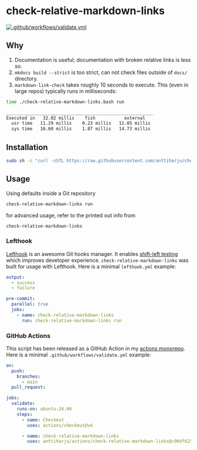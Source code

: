 # check-relative-markdown-links

[![.github/workflows/validate.yml](https://github.com/anttiharju/check-relative-markdown-links/actions/workflows/validate.yml/badge.svg)](https://github.com/anttiharju/check-relative-markdown-links/actions/workflows/validate.yml)

## Why

1. Documentation is useful; documentation with broken relative links is less so.
2. `mkdocs build --strict` is too strict, can not check files outside of `docs/` directory.
3. `markdown-link-check` takes roughly 10 seconds to execute. This (even in large repos) typically runs in milliseconds:

```sh
time ./check-relative-markdown-links.bash run

________________________________________________________
Executed in   32.02 millis    fish           external
  usr time   11.29 millis    0.23 millis   11.05 millis
  sys time   16.60 millis    1.87 millis   14.73 millis
```

## Installation

```sh
sudo sh -c "curl -sSfL https://raw.githubusercontent.com/anttiharju/check-relative-markdown-links/HEAD/check-relative-markdown-links.bash -o /usr/local/bin/check-relative-markdown-links && chmod +x /usr/local/bin/check-relative-markdown-links"
```

## Usage

Using defaults inside a Git repository

```sh
check-relative-markdown-links run
```

for advanced usage, refer to the printed out info from

```sh
check-relative-markdown-links
```

### Lefthook

[Lefthook](https://github.com/evilmartians/lefthook) is an awesome Git hooks manager. It enables [shift-left testing](https://en.wikipedia.org/wiki/Shift-left_testing) which improves developer experience. `check-relative-markdown-links` was built for usage with Lefthook. Here is a minimal `lefthook.yml` example:

```yml
output:
  - success
  - failure

pre-commit:
  parallel: true
  jobs:
    - name: check-relative-markdown-links
      run: check-relative-markdown-links run
```

### GitHub Actions

This script has been released as a GitHub Action in my [actions monorepo](https://github.com/anttiharju/actions/tree/v0/check-relative-markdown-links). Here is a minimal `.github/workflows/validate.yml` example:

```yml
on:
  push:
    branches:
      - main
  pull_request:

jobs:
  validate:
    runs-on: ubuntu-24.04
    steps:
      - name: Checkout
        uses: actions/checkout@v4

      - name: check-relative-markdown-links
        uses: anttiharju/actions/check-relative-markdown-links@c90df6253f5cbdd74ac7f483f5b8b192f3b286bf
```
